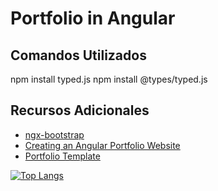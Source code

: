 # Portfolio in Angular

## Comandos Utilizados
npm install typed.js
npm install @types/typed.js

## Recursos Adicionales
- [ngx-bootstrap](https://valor-software.com/ngx-bootstrap/#/documentation)
- [Creating an Angular Portfolio Website](https://www.youtube.com/playlist?list=PLN0Th-4WgKrUVQlqa14mUDeymTW1luznW)
- [Portfolio Template](https://github.com/StyvenSoft/portfolio-template)

[![Top Langs](https://github-readme-stats.vercel.app/api/top-langs/?username=ingaamira&layout=compact&show_icons=true&text_color=ffffff&bg_color=0d1117)](https://github.com/ingaamira?tab=repositories)
